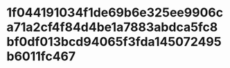 # 1f044191034f1de69b6e325ee9906ca71a2cf4f84d4be1a7883abdca5fc8bf0df013bcd94065f3fda145072495b6011fc467
